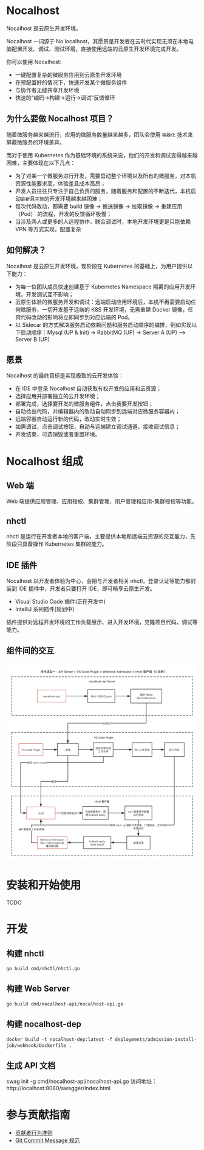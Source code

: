 # Nocalhost

Nocalhost 是云原生开发环境。

Nocalhost 一词源于 No localhost，其愿景是开发者在云时代实现无须在本地电脑配置开发、调试、测试环境，直接使用远端的云原生开发环境完成开发。

你可以使用 Nocalhost:

- 一键配置复杂的微服务应用到云原生开发环境
- 在预配置好的情况下，快速开发某个微服务组件
- 与协作者无缝共享开发环境
- 快速的“编码->构建->运行->调试”反馈循环


## 为什么要做 Nocalhost 项目？
随着微服务越来越流行，应用的微服务数量越来越多，团队会使用 `容器化` 技术来屏蔽微服务的环境差异。

而对于使用 Kubernetes 作为基础环境的系统来说，他们的开发和调试变得越来越困难，主要体现在以下几点：

- 为了对某一个微服务进行开发，需要启动整个环境以及所有的微服务，对本机资源性能要求高，体验差且成本高昂；
- 开发人员往往只专注于自己负责的服务，随着服务和配置的不断迭代，本机启动`最新`且`完整`的开发环境越来越困难；
- 每次代码改动，都需要 build 镜像 -> 推送镜像 -> 拉取镜像 -> 重建应用（Pod） 的流程，开发的反馈循环极慢；
- 当涉及两人或更多的人远程协作，联合调试时，本地开发环境更是只能依赖 VPN 等方式实现，配置复杂

## 如何解决？
Nocalhost 是云原生开发环境，现阶段在 Kubernetes 的基础上，为用户提供以下能力：
* 为每一位团队成员快速创建基于 Kubernetes Namespace 隔离的应用开发环境，开发调试互不影响；
* 云原生体验的微服务开发和调试：远端启动应用环境后，本机不再需要启动任何微服务，一切开发基于远端的 K8S 开发环境，无需重建 Docker 镜像，任何代码改动的影响将立即同步到对应远端的 Pod。
* 以 Sidecar 的方式解决服务启动依赖问题和服务启动顺序的编排，例如实现以下启动顺序：Mysql (UP & Init) -> RabbitMQ (UP) -> Server A (UP) —> Server B (UP)

## 愿景
Nocalhost 的最终目标是实现极致的云开发体验：

* 在 IDE 中登录 Nocalhost 自动获取有权开发的应用和云资源；
* 选择应用并部署独立的云开发环境；
* 部署完成，选择要开发的微服务组件，点击我要开发按钮；
* 自动检出代码，并编辑器内的改动自动同步到远端对应微服务容器内；
* 远端容器自动运行新的代码，改动实时生效；
* 如需调试，点击调试按钮，自动与远端建立调试通道，接收调试信息；
* 开发结束，可选销毁或者重置环境。

# Nocalhost 组成
## Web 端
Web 端提供应用管理、应用授权、集群管理、用户管理和应用-集群授权等功能。

## nhctl
nhctl 是运行在开发者本地的客户端，主要提供本地和远端云资源的交互能力，先阶段只具备操作 Kubernetes 集群的能力。

## IDE 插件

Nocalhost 以开发者体验为中心，会把与开发者相关 nhctl，登录认证等能力都封装到 IDE 插件中，开发者只要打开 IDE，即可畅享云原生开发。

- Visual Studio Code 插件(正在开发中)
- IntelliJ 系列插件(规划中)

插件提供对远程开发环境的工作负载展示、进入开发环境，克隆项目代码，调试等能力。

## 组件间的交互
![](./docs/document/images/component.jpg)

# 安装和开始使用

TODO

# 开发

## 构建 nhctl

```
go build cmd/nhctl/nhctl.go
```

## 构建 Web Server

```
go build cmd/nocalhost-api/nocalhost-api.go
```

## 构建 nocalhost-dep

```
docker build -t nocalhost-dep:latest -f deployments/admission-install-job/webhook/Dockerfile .
```

## 生成 API 文档
swag init -g cmd/nocalhost-api/nocalhost-api.go
访问地址：http://localhost:8080/swagger/index.html

# 参与贡献指南

- [贡献者行为准则](https://github.com/cncf/foundation/blob/master/code-of-conduct.md)
- [Git Commit Message 规范](docs/contribute/commit-specification.md)